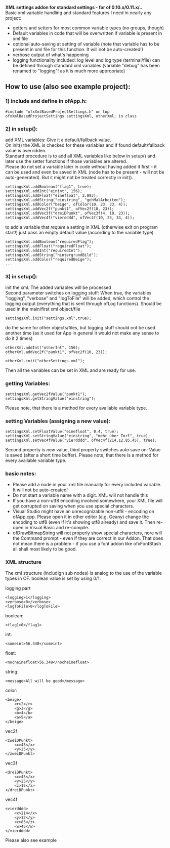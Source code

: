 **XML settings addon for standard settings - for of 0.10.x/0.11.x/..**  
Basic xml variable handling and standard features I need in nearly any project:
- getters and setters for most common variable types (no groups, though)
- Default variables in code that will be overwritten if variable is present in xml file
- optional auto-saving at setting of variable (note that variable has to be present in xml file for this function. It will not be auto-created!)
- verbose output of what's happening
- logging functionality included: log level and log type (terminal/file) can be defined through standard xml variables (variable "debug" has been renamed to "logging"! as it is much more appropriate)



## How to use (also see example project):
### **1) include and define in ofApp.h:**
    
    #include "ofxXmlBasedProjectSettings.h" on top  
    ofxXmlBasedProjectSettings settingsXml, otherXml; in class  

### **2) in setup():**

add XML variables: Give it a default/fallback value.  
On init() the XML is checked for these variables and if found default/fallback value is overridden.  
Standard procedure is to add all XML variables like below in setup() and later use the setter functions if those variables are altered.  
Please do not set a variable later in code without having added it first - it can be used and even be saved in XML (node has to be present - will not be auto-generated). But it might not be treated correctly in init().  
    
    settingsXml.addBoolean("flag1", true);  
    settingsXml.addInt("einint", 156);  
    settingsXml.addFloat("einefloat", 2.893);  
    settingsXml.addString("einstring", "gehMalArbeiten");  
    settingsXml.addColor("beige", ofColor(10, 23, 33, 4));  
    settingsXml.addVec2f("punkt1", ofVec2f(10, 23));  
    settingsXml.addVec3f("dreiDPunkt", ofVec3f(4, 10, 23));  
    settingsXml.addVec4f("vierdddd", ofVec4f(10, 23, 33, 4));  
  
 to add a variable that *require* a setting in XML (otherwise exit on program start!) just pass an empty default value (according to the variable type)  
	
    settingsXml.addBoolean("requiredFlag");  
	settingsXml.addFloat("requiredFloat");  
	settingsXml.addInt("requiredInt");  
	settingsXml.addString("hintergrundBild");  
	settingsXml.addColor("requiredBeige");  
    ...


### **3) in setup():**

init the xml. The added variables will be processed    
Second parameter switches on logging stuff: When true, the variables "logging", "verbose" and "logToFile" will be added, which control the logging output (everything that is sent through ofLog functions). Should be used in the main/first xml object/file  
    
    settingsXml.init("settings.xml",true);  


do the same for other objects/files, but logging stuff should not be used another time (as it used for App in general it would not make any sense to do it 2 times)  

	otherXml.addInt("otherInt", 156);  
	otherXml.addVec2f("punkt1", ofVec2f(10, 23));  

	otherXml.init("otherSettings.xml");  


Then all the variables can be set in XML and are ready for use.


### **getting Variables:**

    settingsXml.getVec2fValue("punkt1");  
    settingsXml.getStringValue("einstring");  

Please note, that there is a method for every available variable type.



### **setting Variables (assigning a new value):**

    settingsXml.setFloatValue("einefloat", 0.4, true);  
    settingsXml.setStringValue("einstring", "mehr über Torf", true);  
    settingsXml.setVec4fValue("vierdddd", ofVec4f(214,12,85,45), true);  

Second property is new value, third property switches auto save on: Value is saved (after a short time buffer). Please note, that there is a method for every available variable type.



### **basic notes:**

- Please add a node in your xml file manually for every included variable. It will not be auto-created!
- Do not start a variable name with a digit. XML will not handle this
- If you have a non-utf8 encoding involved somewhere, your XML file will get corrupted on saving when you use special characters.
- Visual Studio might have an unrecognizable non-utf8 - encoding on ofApp.cpp. Please open it in other editor (e.g. Geany) change the encoding to utf8 (even if it's showing utf8 already) and save it. Then re-open in Visual Basic and re-compile.
- ofDrawBitmapString will not properly show special characters, nore will the Command prompt - even if they are correct in our Addon.  That does not mean there is a problem - if you use a font addon like ofxFontStash all shall most likely to be good.


### **XML structure**

The xml structure (includign sub nodes) is analog to the use of the variable types in OF. boolean value is set by using 0/1.

logging part 

    <logging>1</logging>
    <verbose>0</verbose>
    <logToFile>0</logToFile>

boolean:

    <flag1>0</flag1>

int: 

    <someint>56.348</someint>

float: 

    <nocheinefloat>56.348</nocheinefloat>

string: 

    <message>All will be good</message>

color:

    <beige>
        <r>2</r>
        <g>3</g>
        <b>4</b>
        <a>5</a>
    </beige>

vec2f

    <zweiDPunkt>
        <x>45</x>
        <y>25</y>
    </zweiDPunkt>

vec3f

    <dreiDPunkt>
        <x>45</x>
        <y>25</y>
        <z>15</z>
    </dreiDPunkt>

vec4f

    <vierdddd>
        <x>214</x>
        <y>12</y>
        <z>85</z>
        <w>45</w>
    </vierdddd>


Please also see example